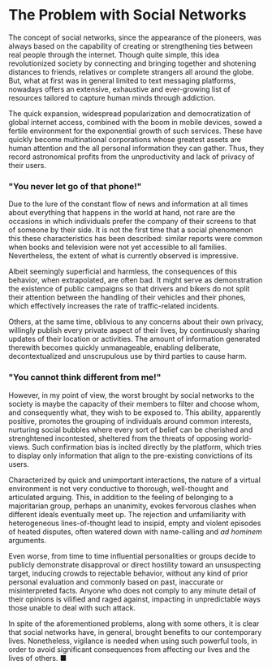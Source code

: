 # The Problem with Social Networks

The concept of social networks, since the appearance of the pioneers, was always
based on the capability of creating or strengthening ties between real people through
the internet. Though quite simple, this idea revolutionized society by connecting
and bringing together and shotening distances to friends, relatives or complete
strangers all around the globe. But, what at first was in general limited to text
messaging platforms, nowadays offers an extensive, exhaustive and ever-growing list
of resources tailored to capture human minds through addiction.

The quick expansion, widespread popularization and democratization of global internet
access, combined with the boom in mobile devices, sowed a fertile environment for
the exponential growth of such services. These have quickly become multinational
corporations whose greatest assets are human attention and the all personal information
they can gather. Thus, they record astronomical profits from the unproductivity
and lack of privacy of their users.

### "You never let go of that phone!"

Due to the lure of the constant flow of news and information at all times about
everything that happens in the world at hand, not rare are the occasions in which
individuals prefer the company of their screens to that of someone by their side.
It is not the first time that a social phenomenon this these characteristics has
been described: similar reports were common when books and television were not yet
accessible to all families. Nevertheless, the extent of what is currently observed
is impressive.

Albeit seemingly superficial and harmless, the consequences of this behavior, when
extrapolated, are often bad. It might serve as demonstration the existence of public
campaigns so that drivers and bikers do not split their attention between the handling
of their vehicles and their phones, which effectively increases the rate of traffic-related
incidents.

Others, at the same time, oblivious to any concerns about their own privacy, willingly
publish every private aspect of their lives, by continuously sharing updates of
their location or activities. The amount of information generated therewith becomes
quickly unmanageable, enabling deliberate, decontextualized and unscrupulous use
by third parties to cause harm.

### "You cannot think different from me!"

However, in my point of view, the worst brought by social networks to the society
is maybe the capacity of their members to filter and choose whom, and consequently
what, they wish to be exposed to. This ability, apparently positive, promotes the
grouping of individuals around common interests, nurturing social bubbles where
every sort of belief can be cherished and strenghtened incontested, sheltered from
the threats of opposing world-views. Such confirmation bias is incited directly
by the platform, which tries to display only information that align to the pre-existing
convictions of its users.

Characterized by quick and unimportant interactions, the nature of a virtual environment
is not very conductive to thorough, well-thought and articulated arguing. This,
in addition to the feeling of belonging to a majoritarian group, perhaps an unanimity,
evokes fervorous clashes when different ideals eventually meet up. The rejection
and unfamiliarity with heterogeneous lines-of-thought lead to insipid, empty and
violent episodes of heated disputes, often watered down with name-calling and _ad
hominem_ arguments.

Even worse, from time to time influential personalities or groups decide to publicly
demonstrate disapproval or direct hostility toward an unsuspecting target, inducing
crowds to rejectable behavior, without any kind of prior personal evaluation and
commonly based on past, inaccurate or misinterpreted facts. Anyone who does not
comply to any minute detail of their opinions is vilified and raged against, impacting
in unpredictable ways those unable to deal with such attack.

In spite of the aforementioned problems, along with some others, it is clear that
social networks have, in general, brought benefits to our contemporary lives. Nonetheless,
vigilance is needed when using such powerful tools, in order to avoid significant
consequences from affecting our lives and the lives of others. ■
